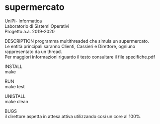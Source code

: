 # supermercato

UniPi- Informatica  
Laboratorio di Sistemi Operativi  
Progetto a.a. 2019-2020  

DESCRIPTION
  programma multithreaded che simula un supermercato.   
  Le entità principali saranno Clienti, Cassieri e Direttore, ogniuno rappresentato da un thread.  
  Per maggiori informazioni riguardo il testo consultare il file specifiche.pdf  

INSTALL  
  make

RUN  
  make test
  
UNISTALL  
  make clean
  
BUGS  
  il direttore aspetta in attesa attiva utilizzando così un core al 100%.
